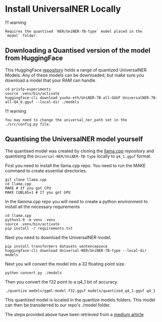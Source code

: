 # Install UniversalNER Locally

!!! warning

    Requires the quantised `NER/UniNER-7B-type` model placed in the `model` folder.

## Downloading a Quantised version of the model from HuggingFace

This HuggingFace [repository](https://huggingface.co/yuuko-eth/UniNER-7B-all-GGUF/tree/main) holds a range of quantized UniversalNER Models. Any of these models can be downloaded, but make sure you download a model that your RAM can handle.

``` shell title="Download the smallest Quantised UniversalNER model from Huggingface"
cd privfp-experiments
source .venv/bin/activate
huggingface-cli download yuuko-eth/UniNER-7B-all-GGUF UniversalNER-7B-all-Q4_0.gguf --local-dir ./models
```
!!! warning

    You may need to change the universal_ner_path set in the ./src/config.py file.

## Quantising the UniversalNER model yourself
The quantised model was created by cloning the [llama.cpp](https://github.com/ggerganov/llama.cpp) repository and quantising the `Universal-NER/UniNER-7B-type` locally to `q4_1.gguf` format.

First you need to install the llama.cpp repo. You need to run the MAKE command to create essential directories.
``` shell title="Installing the Llama.cpp repo"
git clone llama.cpp
cd llama.cpp
MAKE # If you got CPU 
MAKE CUBLAS=1 # If you got GPU
```

In the llamma.cpp repo you will need to create a python environment to install all the necessary requirements
``` shell title="Creating a Python Environment for the Llama Repository"
cd llama.cpp
python3.9 -m venv .venv
source .venv/bin/activate
pip install -r requirements.txt
```

Next you need to download the UniversalNER model.
``` shell title="Download UniversalNER from HuggingFace"
pip install transformers datasets sentencepiece
huggingface-cli download Universal-NER/UniNER-7B-type --local-dir models
```

Next you will convert the model into a 32 floating point size.
``` shell title="Convert UniversalNER model to f32 accuracy"
python convert.py ./models
```

Then you convert the f32 point to a q4_1 bit of accuracy.
``` shell title="Converting UniversalNER f32 to q4_1 accuracy"
./quantize models/ggml-model-f32.gguf models/quantized_q4_1.gguf q4_1
```

This quantized model is located in the quantize models folders. This model can then be transderred to our repo's ./model folder.

The steps provided above have been retrieved from a [medium article](https://medium.com/vendi-ai/efficiently-run-your-fine-tuned-llm-locally-using-llama-cpp-66e2a7c51300) 
